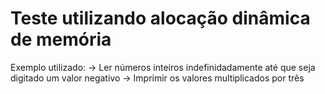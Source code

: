 # Teste utilizando alocação dinâmica de memória

Exemplo utilizado: -> Ler números inteiros indefinidadamente até que seja digitado um valor negativo
                   -> Imprimir os valores multiplicados por três
                   
                   
